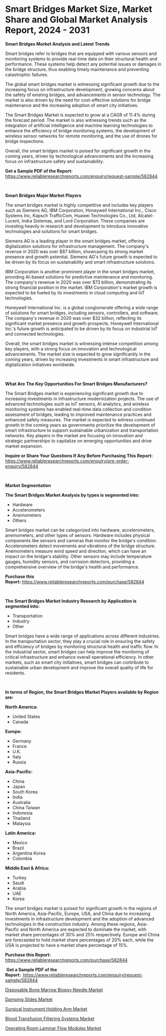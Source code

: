 <p><h1>Smart Bridges Market Size, Market Share and Global Market Analysis Report, 2024 - 2031</h1></p><p><strong>Smart Bridges Market Analysis and Latest Trends</strong></p>
<p><p>Smart bridges refer to bridges that are equipped with various sensors and monitoring systems to provide real-time data on their structural health and performance. These systems help detect any potential issues or damages in the bridge structure, thus enabling timely maintenance and preventing catastrophic failures.</p><p>The global smart bridges market is witnessing significant growth due to the increasing focus on infrastructure development, growing concerns about the safety of existing bridges, and advancements in sensor technology. The market is also driven by the need for cost-effective solutions for bridge maintenance and the increasing adoption of smart city initiatives.</p><p>The Smart Bridges Market is expected to grow at a CAGR of 11.4% during the forecast period. The market is also witnessing trends such as the integration of artificial intelligence and machine learning technologies to enhance the efficiency of bridge monitoring systems, the development of wireless sensor networks for remote monitoring, and the use of drones for bridge inspections.</p><p>Overall, the smart bridges market is poised for significant growth in the coming years, driven by technological advancements and the increasing focus on infrastructure safety and sustainability.</p></p>
<p><strong>Get a Sample PDF of the Report:&nbsp;</strong> <a href="https://www.reliableresearchreports.com/enquiry/request-sample/582844">https://www.reliableresearchreports.com/enquiry/request-sample/582844</a></p>
<p>&nbsp;</p>
<p><strong>Smart Bridges Major Market Players</strong></p>
<p><p>The smart bridges market is highly competitive and includes key players such as Siemens AG, IBM Corporation, Honeywell International Inc., Cisco Systems Inc, Kapsch TrafficCom, Huawei Technologies Co., Ltd, Alcatel-Lucent, Indra Sistemas, and Lord Corporation. These companies are investing heavily in research and development to introduce innovative technologies and solutions for smart bridges.</p><p>Siemens AG is a leading player in the smart bridges market, offering digitalization solutions for infrastructure management. The company's revenue in 2020 was over $87 billion, showcasing its strong market presence and growth potential. Siemens AG's future growth is expected to be driven by its focus on sustainability and smart infrastructure solutions.</p><p>IBM Corporation is another prominent player in the smart bridges market, providing AI-based solutions for predictive maintenance and monitoring. The company's revenue in 2020 was over $73 billion, demonstrating its strong financial position in the market. IBM Corporation's market growth is expected to be fueled by its investments in cloud computing and IoT technologies.</p><p>Honeywell International Inc. is a global conglomerate offering a wide range of solutions for smart bridges, including sensors, controllers, and software. The company's revenue in 2020 was over $32 billion, reflecting its significant market presence and growth prospects. Honeywell International Inc.'s future growth is anticipated to be driven by its focus on industrial IoT and connected technologies.</p><p>Overall, the smart bridges market is witnessing intense competition among key players, with a strong focus on innovation and technological advancements. The market size is expected to grow significantly in the coming years, driven by increasing investments in smart infrastructure and digitalization initiatives worldwide.</p></p>
<p>&nbsp;</p>
<p><strong>What Are The Key Opportunities For Smart Bridges Manufacturers?</strong></p>
<p><p>The Smart Bridges market is experiencing significant growth due to increasing investments in infrastructure modernization projects. The use of advanced technologies such as IoT sensors, AI analytics, and wireless monitoring systems has enabled real-time data collection and condition assessment of bridges, leading to improved maintenance practices and enhanced safety measures. The market is expected to witness continued growth in the coming years as governments prioritize the development of smart infrastructure to support sustainable urbanization and transportation networks. Key players in the market are focusing on innovation and strategic partnerships to capitalize on emerging opportunities and drive market expansion.</p></p>
<p><strong>Inquire or Share Your Questions If Any Before Purchasing This Report:</strong> <a href="https://www.reliableresearchreports.com/enquiry/pre-order-enquiry/582844">https://www.reliableresearchreports.com/enquiry/pre-order-enquiry/582844</a></p>
<p>&nbsp;</p>
<p><strong>Market Segmentation</strong></p>
<p><strong>The Smart Bridges Market Analysis by types is segmented into:</strong></p>
<p><ul><li>Hardware</li><li>Accelerometers</li><li>Anemometers</li><li>Others</li></ul></p>
<p><p>Smart bridges market can be categorized into hardware, accelerometers, anemometers, and other types of sensors. Hardware includes physical components like sensors and cameras that monitor the bridge's condition. Accelerometers detect movements and vibrations of the bridge structure. Anemometers measure wind speed and direction, which can have an impact on the bridge's stability. Other sensors may include temperature gauges, humidity sensors, and corrosion detectors, providing a comprehensive overview of the bridge's health and performance.</p></p>
<p><strong>Purchase this Report:&nbsp;</strong><a href="https://www.reliableresearchreports.com/purchase/582844">https://www.reliableresearchreports.com/purchase/582844</a></p>
<p>&nbsp;</p>
<p><strong>The Smart Bridges Market Industry Research by Application is segmented into:</strong></p>
<p><ul><li>Transportation</li><li>Industry</li><li>Other</li></ul></p>
<p><p>Smart bridges have a wide range of applications across different industries. In the transportation sector, they play a crucial role in ensuring the safety and efficiency of bridges by monitoring structural health and traffic flow. In the industrial sector, smart bridges can help improve the monitoring of critical infrastructure and enhance overall operational efficiency. In other markets, such as smart city initiatives, smart bridges can contribute to sustainable urban development and improve the overall quality of life for residents.</p></p>
<p>&nbsp;</p>
<p><strong>In terms of Region, the Smart Bridges Market Players available by Region are:</strong></p>
<p>
    <p> <strong> North America: </strong>
        <ul>
            <li>United States</li>
            <li>Canada</li>
        </ul>
        </p> 
    <p> <strong> Europe: </strong>
        <ul>
            <li>Germany</li>
            <li>France</li>
            <li>U.K.</li>
            <li>Italy</li>
            <li>Russia</li>
        </ul>
        </p> 
    <p> <strong> Asia-Pacific: </strong>
        <ul>
            <li>China</li>
            <li>Japan</li>
            <li>South Korea</li>
            <li>India</li>
            <li>Australia</li>
            <li>China Taiwan</li>
            <li>Indonesia</li>
            <li>Thailand</li>
            <li>Malaysia</li>
        </ul>
        </p> 
    <p> <strong> Latin America: </strong>
        <ul>
            <li>Mexico</li>
            <li>Brazil</li>
            <li>Argentina Korea</li>
            <li>Colombia</li>
        </ul>
        </p> 
    <p> <strong> Middle East & Africa: </strong>
        <ul>
            <li>Turkey</li>
            <li>Saudi</li>
            <li>Arabia</li>
            <li>UAE</li>
            <li>Korea</li>
        </ul>
    </p>
    </p>
<p><p>The smart bridges market is poised for significant growth in the regions of North America, Asia-Pacific, Europe, USA, and China due to increasing investments in infrastructure development and the adoption of advanced technologies in the construction industry. Among these regions, Asia-Pacific and North America are expected to dominate the market, with market share percentages of 30% and 25% respectively. Europe and China are forecasted to hold market share percentages of 20% each, while the USA is projected to have a market share percentage of 15%.</p></p>
<p><strong>Purchase this Report: </strong><a href="https://www.reliableresearchreports.com/purchase/582844">https://www.reliableresearchreports.com/purchase/582844</a></p>
<p>&nbsp;<strong>Get a Sample PDF of the Report:&nbsp;&nbsp;</strong><a href="https://www.reliableresearchreports.com/enquiry/request-sample/582844">https://www.reliableresearchreports.com/enquiry/request-sample/582844</a></p>
<p><strong></strong></p>
<p><p><a href="https://medium.com/@darrensipes2023/disposable-bone-marrow-biopsy-needle-market-insights-into-market-cagr-market-trends-and-growth-a256d0518ad0">Disposable Bone Marrow Biopsy Needle Market</a></p><p><a href="https://issuu.com/reportprime-2/docs/damping-slides-market-size-2030.pptx">Damping Slides Market</a></p><p><a href="https://medium.com/@jerrodhilll68/decoding-surgical-instrument-holding-arm-market-metrics-market-share-trends-and-growth-patterns-05cd44afcd49">Surgical Instrument Holding Arm Market</a></p><p><a href="https://issuu.com/reportprime-2/docs/blood-transfusion-filtering-systems-market-size-20">Blood Transfusion Filtering Systems Market</a></p><p><a href="https://medium.com/@jerrodhilll68/operating-room-laminar-flow-modules-market-analysis-its-cagr-market-segmentation-and-global-c831a229bf41">Operating Room Laminar Flow Modules Market</a></p></p>